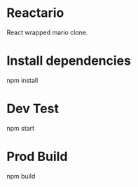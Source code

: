 # Reactario
React wrapped mario clone.

# Install dependencies
npm install

# Dev Test
npm start

# Prod Build
npm build
